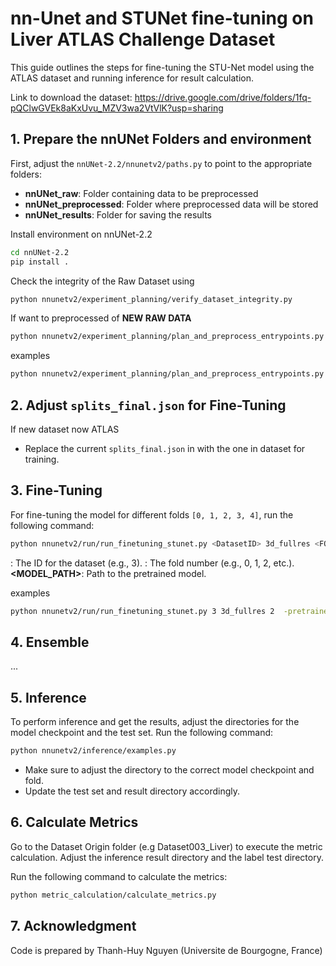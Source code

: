 # nn-Unet and STUNet fine-tuning on Liver ATLAS Challenge Dataset

This guide outlines the steps for fine-tuning the STU-Net model using the ATLAS dataset and running inference for result calculation.

Link to download the dataset: https://drive.google.com/drive/folders/1fq-pQClwGVEk8aKxUvu_MZV3wa2VtVlK?usp=sharing
## 1. Prepare the nnUNet Folders and environment

First, adjust the `nnUNet-2.2/nnunetv2/paths.py` to point to the appropriate folders:

- **nnUNet_raw**: Folder containing data to be preprocessed
- **nnUNet_preprocessed**: Folder where preprocessed data will be stored
- **nnUNet_results**: Folder for saving the results
  
 Install environment on nnUNet-2.2
```bash
cd nnUNet-2.2
pip install .
```
Check the integrity of the Raw Dataset using
```bash
python nnunetv2/experiment_planning/verify_dataset_integrity.py
```

If want to preprocessed of **NEW RAW DATA**

```bash
python nnunetv2/experiment_planning/plan_and_preprocess_entrypoints.py -c [3d_fullres,3d_lowres,...] -d <DATASET_ID>
```
examples
```bash
python nnunetv2/experiment_planning/plan_and_preprocess_entrypoints.py -c 3d_fullres -d 003
```

## 2. Adjust `splits_final.json` for Fine-Tuning

If new dataset now ATLAS
- Replace the current `splits_final.json` in with the one in dataset for training.

## 3. Fine-Tuning

For fine-tuning the model for different folds `[0, 1, 2, 3, 4]`, run the following command:

```bash
python nnunetv2/run/run_finetuning_stunet.py <DatasetID> 3d_fullres <FOLD> -pretrained_weights <MODEL_PATH> -tr STUNetTrainer_base_ft
```

**<DatasetID>**: The ID for the dataset (e.g., 3).
**<FOLD>**: The fold number (e.g., 0, 1, 2, etc.).
**<MODEL_PATH>**: Path to the pretrained model.

examples
```bash
python nnunetv2/run/run_finetuning_stunet.py 3 3d_fullres 2  -pretrained_weights '/mnt/c/Users/Quang Khai/Downloads/ATLAS/STU-Net/pretrained_models/small_ep4k.model' -tr STUNetTrainer_small_ft
```
## 4. Ensemble
...
## 5. Inference
To perform inference and get the results, adjust the directories for the model checkpoint and the test set. Run the following command:

```bash
python nnunetv2/inference/examples.py
```
- Make sure to adjust the directory to the correct model checkpoint and fold.
- Update the test set and result directory accordingly.
## 6. Calculate Metrics
Go to the Dataset Origin folder (e.g Dataset003_Liver) to execute the metric calculation. Adjust the inference result directory and the label test directory.

Run the following command to calculate the metrics:
```bash
python metric_calculation/calculate_metrics.py
```

## 7. Acknowledgment
Code is prepared by Thanh-Huy Nguyen (Universite de Bourgogne, France)
